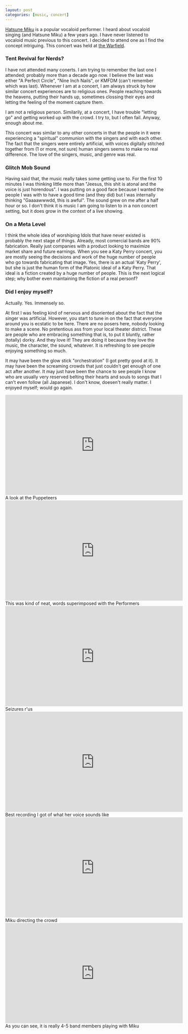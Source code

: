 ```yaml
---
layout: post
categories: [music, concert]
---
```



[Hatsune Miku](https://en.wikipedia.org/wiki/Hatsune_Miku) is a popular vocaloid performer. I heard about vocaloid singing (and Hatsune Miku) a few years ago. I have never listened to vocaloid music previous to this concert. I decided to attend one as I find the concept intriguing. This concert was held at [the Warfield](http://www.thewarfieldtheatre.com/).

### Tent Revival for Nerds?

I have not attended many conerts. I am trying to remember the last one I attended; probably more than a decade ago now. I believe the last was either "A Perfect Circle", "Nine Inch Nails", or KMFDM (can't remember which was last). Whenever I am at a concert, I am always struck by how similar concert experiences are to religious ones. People reaching towards the heavens, putting their hands up, sometimes clossing their eyes and letting the feeling of the moment capture them.

I am not a religious person. Similarily, at a concert, I have trouble "letting go" and getting worked up with the crowd. I try to, but I often fail. Anyway, enough about me.

This concert was similar to any other concerts in that the people in it were experiencing a "spiritual" communion with the singers and with each other. The fact that the singers were entirely artificial, with voices digitally stitched together from (1 or more, not sure) human singers seems to make no real difference. The love of the singers, music, and genre was real.

### Glitch Mob Sound

Having said that, the music really takes some getting use to. For the first 10 minutes I was thinking little more than "Jeesus, this shit is atonal and the voice is just horendous". I was putting on a good face because I wanted the people I was with to have a good time (and they did) but I was internally thinking "Gaaaawwwdd, this is awful". The sound grew on me after a half hour or so. I don't think it is music I am going to listen to in a non concert setting, but it does grow in the context of a live showing.

### On a Meta Level

I think the whole idea of worshiping Idols that have never existed is probably the next stage of things. Already, most comercial bands are 90% fabrication. Really just companies with a product looking to maximize market share and future earnings. When you see a Katy Perry concert, you are mostly seeing the decisions and work of the huge number of people who go towards fabricating that image. Yes, there is an actual 'Katy Perry', but she is just the human form of the Platonic ideal of a Katy Perry. That ideal is a fiction created by a huge number of people. This is the next logical step; why bother even maintaining the fiction of a real personf?

### Did I enjoy myself?

Actually. Yes. Immensely so.

At first I was feeling kind of nervous and disoriented about the fact that the singer was artificial. However, you start to tune in on the fact that everyone around you is ecstatic to be here. There are no posers here, nobody looking to make a scene. No pretentious ass from your local theater district. These are people who are embracing something that is, to put it bluntly, rather (totally) dorky. And they love it! They are doing it because they love the music, the character, the sound, whatever. It is refreshing to see people enjoying something so much.

It may have been the glow stick "orchestration" (I got pretty good at it). It may have been the screaming crowds that just couldn't get enough of one act after another. It may just have been the chance to see people I know who are usually very reserved belting their hearts and souls to songs that I can't even follow (all Japanese). I don't know, doesen't really matter. I enjoyed myself; would go again.

<div class="videos">
<div class="video">
<iframe width="560" height="315" src="https://www.youtube.com/embed/wwYmNrtlqho" frameborder="0" allowfullscreen></iframe>
<span class="subtext">A look at the Puppeteers</span>
</div>

<div class="video">
<iframe width="560" height="315" src="https://www.youtube.com/embed/oevkOAhNvrk" frameborder="0" allowfullscreen></iframe>
<span class="subtext">This was kind of neat, words superimposed with the Performers</span>
</div>

<div class="video">
<iframe width="560" height="315" src="https://www.youtube.com/embed/0V9TywrErys" frameborder="0" allowfullscreen></iframe>
<span class="subtext">Seizures r'us</span>
</div>

<div class="video">
<iframe width="560" height="315" src="https://www.youtube.com/embed/NJndY6quQxU" frameborder="0" allowfullscreen></iframe>
<span class="subtext">Best recording I got of what her voice sounds like</span>
</div>

<div class="video">
<iframe width="560" height="315" src="https://www.youtube.com/embed/rQkjTFktRw4" frameborder="0" allowfullscreen></iframe>
<span class="subtext">Miku directing the crowd</span>
</div>

<div class="video">
<iframe width="560" height="315" src="https://www.youtube.com/embed/riPcFd5RL0k" frameborder="0" allowfullscreen></iframe>
<span class="subtext">As you can see, it is really 4-5 band members playing with Miku</span>
</div>
</div>
